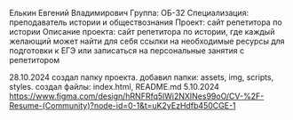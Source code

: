 Елькин Евгений Владимирович
Группа: ОБ-32
Специализация: преподаватель истории и обществознания
Проект: сайт репетитора по истории
Описание проекта: сайт репетитора по истории, где каждый желающий может найти для себя ссылки на необходимые ресурсы для подготовки к ЕГЭ или записаться на персональные занятия с репетитором

28.10.2024 создал папку проекта. добавил папки: assets, img, scripts, styles. создал файлы: index.html, README.md
5.10.2024 https://www.figma.com/design/hRNFRfq5lWi2NXINes99oO/CV-%2F-Resume-(Community)?node-id=0-1&t=uK2yEzHdfb450CGE-1